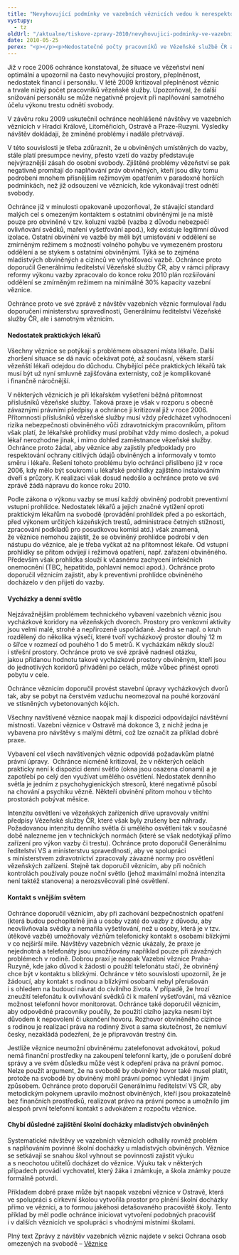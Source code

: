 ```yaml
---
title: "Nevyhovující podmínky ve vazebních věznicích vedou k nerespektování práv obviněných"
vystupy:
  - tz
oldUrl: "/aktualne/tiskove-zpravy-2010/nevyhovujici-podminky-ve-vazebnich-veznicich-vedou-k-nerespektovani-prav-obvinenych"
date: 2010-05-25
perex: "<p></p><p>Nedostatečné počty pracovníků ve Vězeňské službě ČR a rovněž nedostatečná kapacita věznic mají za následek nekvalitní naplňování práv obviněných, ale mají rovněž potenciál ohrozit i bezpečnost. Systematické návštěvy ve vazebních věznicích ukázaly, že v posledních čtyřech letech k žádnému posunu zatím nedošlo.</p>"
---
```


<!-- imported from the old website -->

<p></p><p>Již v roce 2006 ochránce konstatoval, že situace ve vězeňství není optimální a upozornil na často nevyhovující prostory, přeplněnost, nedostatek financí i personálu. V létě 2009 kritizoval přeplněnost věznic a trvale nízký počet pracovníků vězeňské služby. Upozorňoval, že další snižování personálu se může negativně projevit při naplňování samotného účelu výkonu trestu odnětí svobody.  </p><p>V závěru roku 2009 uskutečnil ochránce neohlášené návštěvy ve vazebních věznicích v Hradci Králové, Litoměřicích, Ostravě a Praze-Ruzyni. Výsledky návštěv dokládají, že zmíněné problémy i nadále přetrvávají. </p><p>V této souvislosti je třeba zdůraznit, že u obviněných umístěných do vazby, stále platí presumpce neviny, přesto vzetí do vazby představuje nejvýraznější zásah do osobní svobody. Zjištěné problémy vězeňství se pak negativně promítají do naplňování práv obviněných, kteří jsou díky tomu podrobeni mnohem přísnějším režimovým opatřením v paradoxně horších podmínkách, než již odsouzení ve věznicích, kde vykonávají trest odnětí svobody.</p><p>Ochránce již v minulosti opakovaně upozorňoval, že stávající standard malých cel s omezeným kontaktem s ostatními obviněnými je na místě pouze pro obviněné v tzv. koluzní vazbě (vazba z důvodu nebezpečí ovlivňování svědků, maření vyšetřování apod.), kdy existuje legitimní důvod izolace. Ostatní obvinění ve vazbě by měli být umisťování v oddělení se zmírněným režimem s možností volného pohybu ve vymezeném prostoru oddělení a se stykem s ostatními obviněnými. Týká se to zejména mladistvých obviněných a cizinců ve vyhošťovací vazbě. Ochránce proto doporučil Generálnímu ředitelství Vězeňské služby ČR, aby v rámci přípravy reformy výkonu vazby zpracovalo do konce roku 2010 plán rozšiřování oddělení se zmírněným režimem na minimálně 30% kapacity vazební věznice.</p><p>Ochránce proto ve své zprávě z návštěv vazebních věznic formuloval řadu doporučení ministerstvu spravedlnosti, Generálnímu ředitelství Vězeňské služby ČR, ale i samotným věznicím. </p><h4>Nedostatek praktických lékařů</h4><p>Všechny věznice se potýkají s problémem obsazení místa lékaře. Další zhoršení situace se dá navíc očekávat poté, až současní, věkem starší vězeňští lékaři odejdou do důchodu. Chybějící péče praktických lékařů tak musí být už nyní smluvně zajišťována externisty, což je komplikované i finančně náročnější. </p><p>V některých věznicích je při lékařském vyšetření běžná přítomnost příslušníků vězeňské služby. Taková praxe je však v rozporu s obecně závaznými právními předpisy a ochránce ji kritizoval již v roce 2006. Přítomnosti příslušníků vězeňské služby musí vždy předcházet vyhodnocení rizika nebezpečnosti obviněného vůči zdravotnickým pracovníkům, přitom však platí, že lékařské prohlídky musí probíhat vždy mimo doslech, a pokud lékař nerozhodne jinak, i mimo dohled zaměstnance vězeňské služby. Ochránce proto žádal, aby věznice aby zajistily předpoklady pro respektování ochrany citlivých údajů obviněných a informovaly v tomto směru i lékaře. Řešení tohoto problému bylo ochránci přislíbeno již v roce 2006, kdy mělo být soukromí u lékařské prohlídky zajištěno instalováním dveří s průzory. K realizaci však dosud nedošlo a ochránce proto ve své zprávě žádá nápravu do konce roku 2010. </p><p>Podle zákona o výkonu vazby se musí každý obviněný podrobit preventivní vstupní prohlídce. Nedostatek lékařů a jejich značné vytížení oproti praktickým lékařům na svobodě (provádění prohlídek před a po eskortách, před výkonem určitých kázeňských trestů, administrace četných stížností, zpracování podkladů pro posudkovou komisi atd.) však znamená, že věznice nemohou zajistit, že se obviněný prohlídce podrobí v den nástupu do věznice, ale je třeba vyčkat až na přítomnost lékaře. Od vstupní prohlídky se přitom odvíjejí i režimová opatření, např. zařazení obviněného. Především však prohlídka slouží k včasnému zachycení infekčních onemocnění (TBC, hepatitida, pohlavní nemoci apod.). Ochránce proto doporučil věznicím zajistit, aby k preventivní prohlídce obviněného docházelo v den přijetí do vazby.</p><h4>Vycházky a denní světlo</h4><p>Nejzávažnějším problémem technického vybavení vazebních věznic jsou vycházkové koridory na vězeňských dvorech. Prostory pro venkovní aktivity jsou velmi malé, strohé a nepřirozeně uspořádané. Jedná se např. o kruh rozdělený do několika výsečí, které tvoří vycházkový prostor dlouhý 12 m o šířce v rozmezí od pouhého 1 do 5 metrů. K vycházkám někdy slouží i střešní prostory. Ochránce proto ve své zprávě nadnesl otázku, jakou přidanou hodnotu takové vycházkové prostory obviněným, kteří jsou do jednotlivých koridorů přiváděni po celách, může vůbec přinést oproti pobytu v cele. </p><p>Ochránce věznicím doporučil provést stavební úpravy vycházkových dvorů tak, aby se pobyt na čerstvém vzduchu neomezoval na pouhé korzování ve stísněných vybetonovaných kójích.</p><p>Všechny navštívené věznice naopak mají k dispozici odpovídající návštěvní místnosti. Vazební věznice v Ostravě má dokonce 3, z nichž jedna je vybavena pro návštěvy s malými dětmi, což lze označit za příklad dobré praxe.</p><p>Vybavení cel všech navštívených věznic odpovídá požadavkům platné právní úpravy.  Ochránce nicméně kritizoval, že v některých celách prakticky není k dispozici denní světlo (okna jsou osazena clonami) a je zapotřebí po celý den využívat umělého osvětlení. Nedostatek denního světla je jedním z psychohygienických stresorů, které negativně působí na chování a psychiku vězně. Někteří obvinění přitom mohou v těchto prostorách pobývat měsíce.</p><p>Intenzitu osvětlení ve vězeňských zařízeních dříve upravovaly vnitřní předpisy Vězeňské služby ČR, které však byly zrušeny bez náhrady. Požadovanou intenzitu denního světla či umělého osvětlení tak v současné době nalezneme jen v technických normách (které se však nedotýkají přímo zařízení pro výkon vazby či trestu). Ochránce proto doporučil Generálnímu ředitelství VS a ministerstvu spravedlnosti, aby ve spolupráci s ministerstvem zdravotnictví zpracovaly závazné normy pro osvětlení vězeňských zařízení. Stejně tak doporučil věznicím, aby při nočních kontrolách používaly pouze noční světlo (jehož maximální možná intenzita není taktéž stanovena) a nerozsvěcovali plné osvětlení.</p><h4>Kontakt s vnějším světem</h4><p>Ochránce doporučil věznicím, aby při zachování bezpečnostních opatření (která budou pochopitelně jiná u osoby vzaté do vazby z důvodu, aby neovlivňovala svědky a nemařila vyšetřování, než u osoby, která je v tzv. útěkové vazbě) umožňovaly vězňům telefonický kontakt s osobami blízkými v co nejširší míře. Návštěvy vazebních věznic ukázaly, že praxe je nejednotná a telefonáty jsou umožňovány například pouze při závažných problémech v rodině. Dobrou praxí je naopak Vazební věznice Praha-Ruzyně, kde jako důvod k žádosti o použití telefonátu stačí, že obviněný chce být v kontaktu s blízkými. Ochránce v této souvislosti upozornil, že je žádoucí, aby kontakt s rodinou a blízkými osobami nebyl přerušován i s ohledem na budoucí návrat do civilního života. V případě, že hrozí zneužití telefonátu k ovlivňování svědků či k maření vyšetřování, má věznice možnost telefonní hovor monitorovat. Ochránce také doporučil věznicím, aby odpovědné pracovníky poučily, že použití cizího jazyka nesmí být důvodem k nepovolení či ukončení hovoru. Rozhovor obviněného cizince s rodinou je realizací práva na rodinný život a sama skutečnost, že nemluví česky, nezakládá podezření, že je připravován trestný čin.</p><p>Jestliže věznice neumožní obviněnému zatelefonovat advokátovi, pokud nemá finanční prostředky na zakoupení telefonní karty, jde o porušení dobré správy a ve svém důsledku může vést k odepření práva na právní pomoc. Nelze použít argument, že na svobodě by obviněný hovor také musel platit, protože na svobodě by obviněný mohl právní pomoc vyhledat i jiným způsobem. Ochránce proto doporučil Generálnímu ředitelství VS ČR, aby metodickým pokynem upravilo možnost obviněných, kteří jsou prokazatelně bez finančních prostředků, realizovat právo na právní pomoc a umožnilo jim alespoň první telefonní kontakt s advokátem z rozpočtu věznice.</p><h4>Chybí důsledné zajištění školní docházky mladistvých obviněných</h4><p>Systematické návštěvy ve vazebních věznicích odhalily rovněž problém s naplňováním povinné školní docházky u mladistvých obviněných. Věznice se setkávají se snahou škol vyhnout se povinnosti zajistit výuku a s neochotou učitelů docházet do věznice. Výuku tak v některých případech provádí vychovatel, který žáka i známkuje, a škola známky pouze formálně potvrdí. </p><p>Příkladem dobré praxe může být naopak vazební věznice v Ostravě, která ve spolupráci s církevní školou vytvořila prostor pro plnění školní docházky přímo ve věznici, a to formou jakéhosi detašovaného pracoviště školy. Tento příklad by měl podle ochránce iniciovat vytvoření podobných pracovišť i v dalších věznicích ve spolupráci s vhodnými místními školami.</p><p>Plný text Zprávy z návštěv vazebních věznic najdete v sekci Ochrana osob omezených na svobodě – <a href="/ochrana-osob-omezenych-na-svobode/zarizeni/veznice/">Věznice</a></p>
